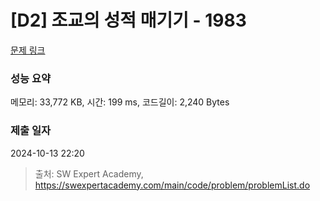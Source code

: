 # [D2] 조교의 성적 매기기 - 1983 

[문제 링크](https://swexpertacademy.com/main/code/problem/problemDetail.do?contestProbId=AV5PwGK6AcIDFAUq) 

### 성능 요약

메모리: 33,772 KB, 시간: 199 ms, 코드길이: 2,240 Bytes

### 제출 일자

2024-10-13 22:20



> 출처: SW Expert Academy, https://swexpertacademy.com/main/code/problem/problemList.do